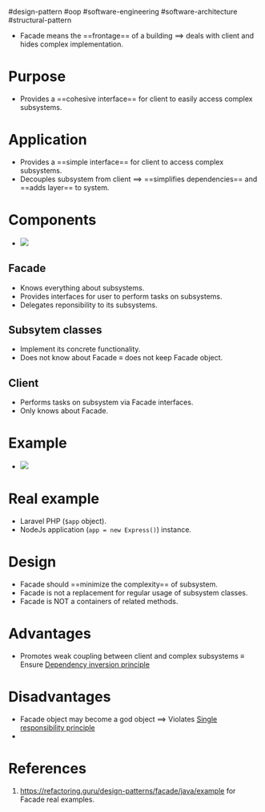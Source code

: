 #design-pattern  #oop #software-engineering #software-architecture #structural-pattern 

- Facade means the ==frontage== of a building $\implies$ deals with client and hides complex implementation.
# Purpose
- Provides a ==cohesive interface== for client to easily access complex subsystems.
# Application
- Provides a ==simple interface== for client to access complex subsystems.
- Decouples subsystem from client $\implies$ ==simplifies dependencies== and ==adds layer== to system.
# Components
- ![](Pasted%20image%2020240614162800.png)
## Facade
- Knows everything about subsystems.
- Provides interfaces for user to perform tasks on subsystems.
- Delegates reponsibility to its subsystems.
## Subsytem classes
- Implement its concrete functionality.
- Does not know about Facade $\equiv$ does not keep Facade object.
## Client
- Performs tasks on subsystem via Facade interfaces.
- Only knows about Facade.
# Example
- ![](Pasted%20image%2020240614164547.png)
# Real example
- Laravel PHP (`$app` object).
- NodeJs application (`app = new Express()`) instance.
# Design
- Facade should ==minimize the complexity== of subsystem.
- Facade is not a replacement for regular usage of subsystem classes.
- Facade is NOT a containers of related methods.
# Advantages
- Promotes weak coupling between client and complex subsystems $\equiv$ Ensure [Dependency inversion principle](SOLID.md#Dependency%20inversion%20principle)
# Disadvantages
- Facade object may become a god object $\implies$ Violates [Single responsibility principle](SOLID.md#Single%20responsibility%20principle)
- 
# References
1. https://refactoring.guru/design-patterns/facade/java/example for Facade real examples.
